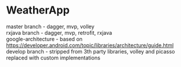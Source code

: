 # WeatherApp 

master branch - dagger, mvp, volley
<br />
rxjava branch - dagger, mvp, retrofit, rxjava
<br />
google-architecture - based on https://developer.android.com/topic/libraries/architecture/guide.html
<br />
develop branch - stripped from 3th party libraries, volley and picasso replaced with custom implementations

